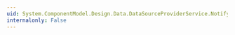 ```yaml
---
uid: System.ComponentModel.Design.Data.DataSourceProviderService.NotifyDataSourceComponentAdded(System.Object)
internalonly: False
---
```

